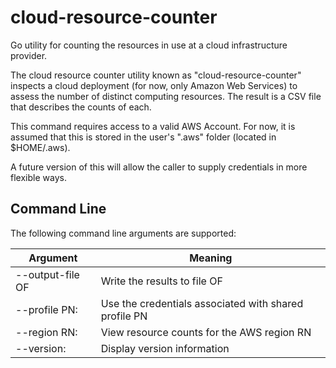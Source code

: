 # cloud-resource-counter
Go utility for counting the resources in use at a cloud infrastructure provider.

The cloud resource counter utility known as "cloud-resource-counter" inspects
a cloud deployment (for now, only Amazon Web Services) to assess the number of
distinct computing resources. The result is a CSV file that describes the counts
of each.

This command requires access to a valid AWS Account. For now, it is assumed that
this is stored in the user's ".aws" folder (located in $HOME/.aws).

A future version of this will allow the caller to supply credentials in more
flexible ways.

## Command Line

The following command line arguments are supported:

Argument         | Meaning
-----------------|----------------------------------
--output-file OF | Write the results to file OF
--profile PN:    | Use the credentials associated with shared profile PN
--region RN:     | View resource counts for the AWS region RN
--version:       |  Display version information
